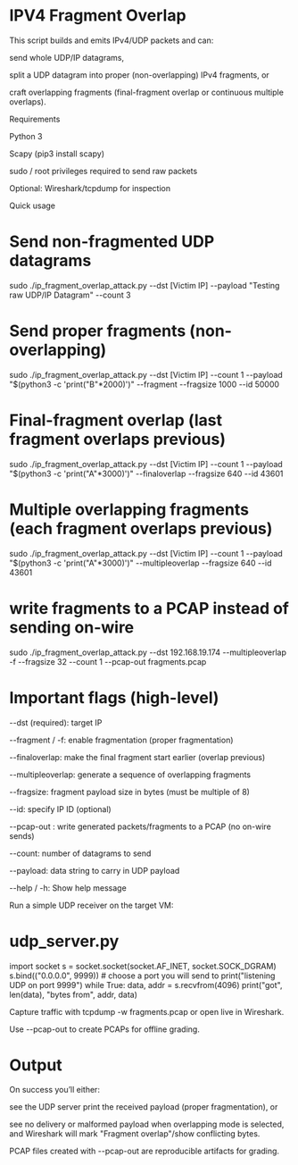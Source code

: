 # IPV4 Fragment Overlap 


This script builds and emits IPv4/UDP packets and can:

send whole UDP/IP datagrams,

split a UDP datagram into proper (non-overlapping) IPv4 fragments, or

craft overlapping fragments (final-fragment overlap or continuous multiple overlaps).

Requirements

Python 3

Scapy (pip3 install scapy)

sudo / root privileges required to send raw packets

Optional: Wireshark/tcpdump for inspection

Quick usage
# Send non-fragmented UDP datagrams

sudo ./ip_fragment_overlap_attack.py --dst [Victim IP] --payload "Testing raw UDP/IP Datagram" --count 3

# Send proper fragments (non-overlapping)

sudo ./ip_fragment_overlap_attack.py --dst [Victim IP] --count 1 --payload "$(python3 -c 'print("B"*2000)')" --fragment --fragsize 1000 --id 50000

# Final-fragment overlap (last fragment overlaps previous)

sudo ./ip_fragment_overlap_attack.py --dst [Victim IP] --count 1 --payload "$(python3 -c 'print("A"*3000)')" --finaloverlap --fragsize 640 --id 43601

# Multiple overlapping fragments (each fragment overlaps previous)

sudo ./ip_fragment_overlap_attack.py --dst [Victim IP] --count 1 --payload "$(python3 -c 'print("A"*3000)')" --multipleoverlap --fragsize 640 --id 43601

# write fragments to a PCAP instead of sending on-wire
sudo ./ip_fragment_overlap_attack.py --dst 192.168.19.174 --multipleoverlap -f --fragsize 32 --count 1 --pcap-out fragments.pcap


# Important flags (high-level)

--dst (required): target IP

--fragment / -f: enable fragmentation (proper fragmentation)

--finaloverlap: make the final fragment start earlier (overlap previous)

--multipleoverlap: generate a sequence of overlapping fragments

--fragsize: fragment payload size in bytes (must be multiple of 8)

--id: specify IP ID (optional)

--pcap-out <file>: write generated packets/fragments to a PCAP (no on-wire sends)

--count: number of datagrams to send

--payload: data string to carry in UDP payload

--help / -h: Show help message

Run a simple UDP receiver on the target VM:

# udp_server.py

import socket
s = socket.socket(socket.AF_INET, socket.SOCK_DGRAM)
s.bind(("0.0.0.0", 9999))    # choose a port you will send to
print("listening UDP on port 9999")
while True:
    data, addr = s.recvfrom(4096)
    print("got", len(data), "bytes from", addr, data)

Capture traffic with tcpdump -w fragments.pcap or open live in Wireshark.

Use --pcap-out to create PCAPs for offline grading.


# Output 

On success you’ll either:

see the UDP server print the received payload (proper fragmentation), or

see no delivery or malformed payload when overlapping mode is selected, and Wireshark will mark "Fragment overlap"/show conflicting bytes.

PCAP files created with --pcap-out are reproducible artifacts for grading.